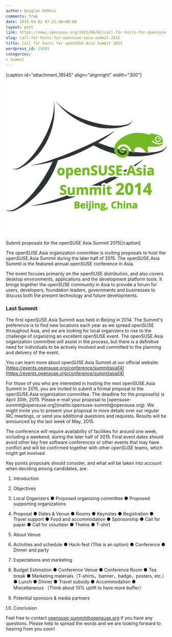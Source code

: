 ```yaml
---
author: Douglas DeMaio
comments: true
date: 2015-04-02 07:21:46+00:00
layout: post
link: https://news.opensuse.org/2015/04/02/call-for-hosts-for-opensuse-asia-summit-2015/
slug: call-for-hosts-for-opensuse-asia-summit-2015
title: Call for hosts for openSUSE.Asia Summit 2015
wordpress_id: 19183
categories:
- Summit
---
```


[caption id="attachment_18545" align="alignright" width="300"][![openSUSE Asia Summit 2014](/wp-content/uploads/2014/09/Logo.png)](/wp-content/uploads/2014/09/Logo.png) Submit proposals for the openSUSE Asia Summit 2015[/caption]

The openSUSE.Asia organization committee is inviting proposals to host the openSUSE.Asia Summit during the later half of 2015. The openSUSE.Asia Summit is the featured annual openSUSE conference in Asia.

The event focuses primarily on the openSUSE distribution, and also covers desktop environments, applications and the development platform tools. It brings together the openSUSE community in Asia to provide a forum for users, developers, foundation leaders, governments and businesses to discuss both the present technology and future developments.


### Last Summit


The first openSUSE.Asia Summit was held in Beijing in 2014. The Summit's preference is to find new locations each year as we spread openSUSE throughout Asia, and we are looking for local organizers to rise to the challenge of organizing an excellent openSUSE event. The openSUSE.Asia organization committee will assist in the process, but there is a definitive need for individuals to be actively involved and committed to the planning and delivery of the event.

You can learn more about openSUSE.Asia Summit at our official website: [https://events.opensuse.org/conference/summitasia14](https://events.opensuse.org/conference/summitasia14)

<!-- more -->For those of you who are interested in hosting the next openSUSE.Asia Summit in 2015, you are invited to submit a formal proposal to the openSUSE.Asia organization committee. The deadline for the proposal(s) is April 30th, 2015. Please e-mail your proposal to [opensuse-summit@opensuse.org](mailto:opensuse-summit@opensuse.org). We might invite you to present your proposal in more details over our regular IRC meetings, or send you additional questions and requests. Results will be announced by the last week of May, 2015.

The conference will require availability of facilities for around one week, including a weekend, during the later half of 2015. Final event dates should avoid other key free software conferences or other events that may have conflict and will be confirmed together with other openSUSE teams, which might get involved.

Key points proposals should consider, and what will be taken into account when deciding among candidates, are:

1. Introduction

2. Objectives

3. Local Organizers
● Proposed organizing committee
● Proposed supporting organizations

4. Proposal
● Dates & Venue
● Rooms
● Keynotes
● Registration
● Travel support
● Food and accommodation
● Sponsorship
● Call for paper
● Call for volunteer
● Theme
● T-shirt

5. About Venue

6. Activities and schedule
● Hack-fest (This is an option)
● Conference
● Dinner and party

7. Expectations and marketing

8. Budget Estimation
● Conference Venue
● Conference Room
● Tea break
● Marketing materials（T-shirts，banner，badge，posters, etc.）
● Lunch
● Dinner
● Travel subsidy
● Accommodation
● Miscellaneous （Think about 10% uplift to have more buffer）

9. Potential sponsors & media partners

10. Conclusion

Feel free to contact [opensuse-summit@opensuse.org](mailto:opensuse-summit@opensuse.org) if you have any questions. Please help to spread the words and we are looking forward to hearing from you soon!

